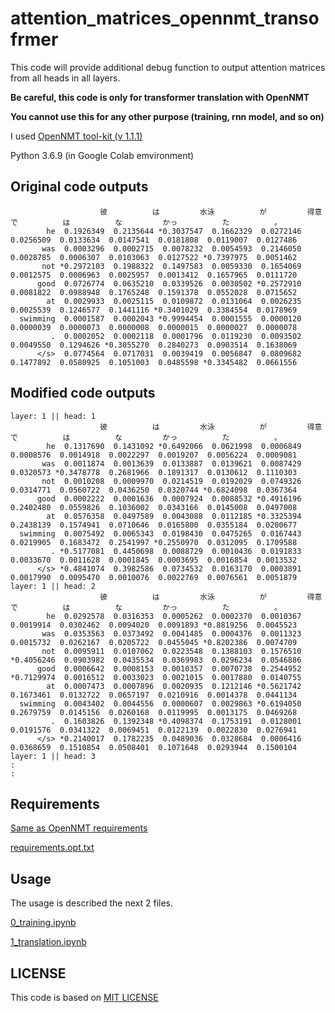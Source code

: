 # attention_matrices_opennmt_transofrmer
This code will provide additional debug function to output attention matrices from all heads in all layers.

**Be careful, this code is only for transformer translation with OpenNMT**

**You cannot use this for any other purpose (training, rnn model, and so on)**

I used [OpenNMT tool-kit (v 1.1.1)](https://github.com/OpenNMT/OpenNMT-py/tree/1.1.1)

Python 3.6.9 (in Google Colab emvironment)

## Original code outputs
```
                    彼          は         水泳          が         得意          で          は          な         かっ          た          。 
        he  0.1926349  0.2135644 *0.3037547  0.1662329  0.0272146  0.0256509  0.0133634  0.0147541  0.0181808  0.0119007  0.0127486 
       was  0.0003296  0.0002715  0.0078232  0.0054593  0.2146050  0.0028785  0.0006307  0.0103063  0.0127522 *0.7397975  0.0051462 
       not *0.2972103  0.1988322  0.1497583  0.0059330  0.1654069  0.0012575  0.0006963  0.0025957  0.0013412  0.1657965  0.0111720 
      good  0.0726774  0.0635210  0.0339526  0.0030502 *0.2572910  0.0081822  0.0988948  0.1765248  0.1591378  0.0552028  0.0715652 
        at  0.0029933  0.0025115  0.0109872  0.0131064  0.0026235  0.0025539  0.1246577  0.1441116 *0.3401029  0.3384554  0.0178969 
  swimming  0.0001587  0.0002043 *0.9994454  0.0001555  0.0000120  0.0000039  0.0000073  0.0000008  0.0000015  0.0000027  0.0000078 
         .  0.0002052  0.0002118  0.0001796  0.0119230  0.0093502  0.0049550  0.1294626 *0.3055270  0.2840273  0.0903514  0.1638069 
      </s>  0.0774564  0.0717031  0.0039419  0.0056847  0.0809682  0.1477892  0.0580925  0.1051003  0.0485598 *0.3345482  0.0661556 
```

## Modified code outputs
```
layer: 1 || head: 1
                    彼          は         水泳          が         得意          で          は          な         かっ          た          。 
        he  0.1317690  0.1431092 *0.6492066  0.0621998  0.0006849  0.0008576  0.0014918  0.0022297  0.0019207  0.0056224  0.0009081 
       was  0.0011874  0.0013639  0.0133887  0.0139621  0.0087429  0.0320573 *0.3478778  0.2681966  0.1891317  0.0130612  0.1110303 
       not  0.0010208  0.0009970  0.0214519  0.0192029  0.0749326  0.0314771  0.0560722  0.0436250  0.0320744 *0.6824098  0.0367364 
      good  0.0002222  0.0001636  0.0007924  0.0088532 *0.4916196  0.2402480  0.0559826  0.1036002  0.0343166  0.0145008  0.0497008 
        at  0.0576358  0.0497589  0.0043088  0.0112185 *0.3325394  0.2438139  0.1574941  0.0710646  0.0165800  0.0355184  0.0200677 
  swimming  0.0075492  0.0065343  0.0198430  0.0475265  0.0167443  0.0219905  0.1683472  0.2541997 *0.2550970  0.0312095  0.1709588 
         . *0.5177081  0.4450698  0.0088729  0.0010436  0.0191833  0.0033670  0.0011628  0.0001845  0.0003695  0.0016854  0.0013532 
      </s> *0.4841074  0.3982586  0.0734532  0.0163170  0.0003891  0.0017990  0.0095470  0.0010076  0.0022769  0.0076561  0.0051879 
layer: 1 || head: 2
                    彼          は         水泳          が         得意          で          は          な         かっ          た          。 
        he  0.0292578  0.0316353  0.0005262  0.0002370  0.0010367  0.0019914  0.0302462  0.0094020  0.0091893 *0.8819256  0.0045523 
       was  0.0353563  0.0373492  0.0041485  0.0004376  0.0011323  0.0015732  0.0262167  0.0205722  0.0455045 *0.8202386  0.0074709 
       not  0.0095911  0.0107062  0.0223548  0.1388103  0.1576510 *0.4056246  0.0903982  0.0435534  0.0369983  0.0296234  0.0546886 
      good  0.0006642  0.0008153  0.0010357  0.0070738  0.2544952 *0.7129974  0.0016512  0.0033023  0.0021015  0.0017880  0.0140755 
        at  0.0007473  0.0007896  0.0020935  0.1212146 *0.5621742  0.1673461  0.0132722  0.0657197  0.0210916  0.0014378  0.0441134 
  swimming  0.0043402  0.0044556  0.0000607  0.0029863 *0.6194050  0.2679759  0.0145156  0.0260168  0.0119995  0.0013175  0.0469268 
         .  0.1603826  0.1392348 *0.4098374  0.1753191  0.0128001  0.0191576  0.0341322  0.0069451  0.0122139  0.0022830  0.0276941 
      </s> *0.2140017  0.1782235  0.0489036  0.0328684  0.0006416  0.0368659  0.1510854  0.0508401  0.1071648  0.0293944  0.1500104 
layer: 1 || head: 3
:
:
```

## Requirements
[Same as OpenNMT requirements]()

[requirements.opt.txt](https://github.com/YasumotoGenki/attention_matrices_opennmt_transofrmer/blob/main/requirements.opt.txt)

## Usage

The usage is described the next 2 files.

[0_training.ipynb](https://github.com/YasumotoGenki/attention_matrices_opennmt_transofrmer/blob/main/0_training.ipynb)

[1_translation.ipynb](https://github.com/YasumotoGenki/attention_matrices_opennmt_transofrmer/blob/main/1_translation.ipynb)

## LICENSE

This code is based on [MIT LICENSE](https://github.com/YasumotoGenki/attention_matrices_opennmt_transofrmer/blob/main/LICENSE.md)
